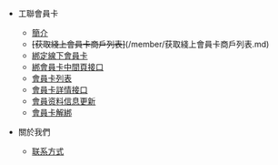 

- 工聯會員卡

    - [簡介](/member/簡介.md)
    - ~~[获取綫上會員卡商戶列表]~~(/member/获取綫上會員卡商戶列表.md)
    - [綁定線下會員卡](/member/綁定線下會員卡.md)
    - [綁會員卡中間頁接口](/member/綁會員卡中間頁接口.md)
    - [會員卡列表](/member/會員卡列表.md)
    - [會員卡詳情接口](/member/會員卡詳情接口.md)
    - [會員资料信息更新](/member/會員资料信息更新.md)
    - [會員卡解綁](/member/會員卡解綁.md)
    
- 關於我們
    - [联系方式](/link.md)

